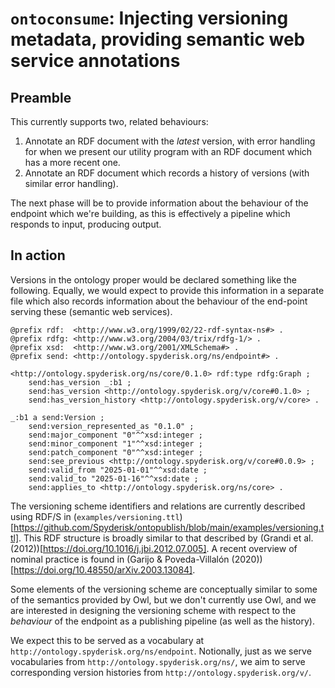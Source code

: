 # `ontoconsume`: Injecting versioning metadata, providing semantic web service annotations

## Preamble

This currently supports two, related behaviours:
    
1. Annotate an RDF document with the *latest* version, with error handling for when we present our utility program with an RDF document which has a more recent one.
2. Annotate an RDF document which records a history of versions (with similar error handling).
    
The next phase will be to provide information about the behaviour of the endpoint which we're building, as this is effectively a pipeline which responds to input, producing output. 
	
## In action
	
Versions in the ontology proper would be declared something like the following. Equally, we would expect to provide this information in a separate file which also records information about the behaviour of the end-point serving these (semantic web services).
    
```turtle
@prefix rdf:  <http://www.w3.org/1999/02/22-rdf-syntax-ns#> .
@prefix rdfg: <http://www.w3.org/2004/03/trix/rdfg-1/> .
@prefix xsd:  <http://www.w3.org/2001/XMLSchema#> .
@prefix send: <http://ontology.spyderisk.org/ns/endpoint#> .
    
<http://ontology.spyderisk.org/ns/core/0.1.0> rdf:type rdfg:Graph ;
    send:has_version _:b1 ;
    send:has_version <http://ontology.spyderisk.org/v/core#0.1.0> ;
    send:has_version_history <http://ontology.spyderisk.org/v/core> .
    
_:b1 a send:Version ;
    send:version_represented_as "0.1.0" ;
    send:major_component "0"^^xsd:integer ;
    send:minor_component "1"^^xsd:integer ;
    send:patch_component "0"^^xsd:integer ;
    send:see_previous <http://ontology.spyderisk.org/v/core#0.0.9> ;
    send:valid_from "2025-01-01"^^xsd:date ;
    send:valid_to "2025-01-16"^^xsd:date ;
    send:applies_to <http://ontology.spyderisk.org/ns/core> .
```
    
The versioning scheme identifiers and relations are currently described using RDF/S in (`examples/versioning.ttl`)[https://github.com/Spyderisk/ontopublish/blob/main/examples/versioning.ttl]. This RDF structure is broadly similar to that described by (Grandi et al. (2012))[https://doi.org/10.1016/j.jbi.2012.07.005]. A recent overview of nominal practice is found in (Garijo & Poveda-Villalón (2020))[https://doi.org/10.48550/arXiv.2003.13084].

Some elements of the versioning scheme are conceptually similar to some of the semantics provided by Owl, but we don't currently use Owl, and we are interested in designing the versioning scheme with respect to the *behaviour* of the endpoint as a publishing pipeline (as well as the history).

We expect this to be served as a vocabulary at `http://ontology.spyderisk.org/ns/endpoint`. Notionally, just as we serve vocabularies from `http://ontology.spyderisk.org/ns/`, we aim to serve corresponding version histories from `http://ontology.spyderisk.org/v/`.
